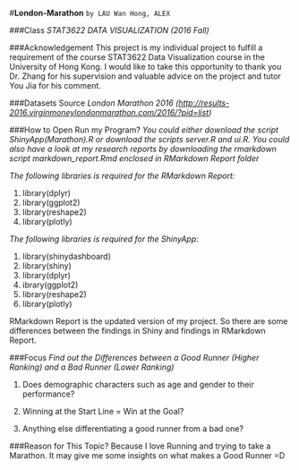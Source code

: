 #**London-Marathon**
`by LAU Wan Hong, ALEX`

###Class
_STAT3622 DATA VISUALIZATION (2016 Fall)_

###Acknowledgement
This project is my individual project to fulfill a requirement of the course STAT3622 Data Visualization course in the University of Hong Kong. I would like to take this opportunity to thank you Dr. Zhang for his supervision and valuable advice on the project and tutor You Jia for his comment.

###Datasets Source
_London Marathon 2016 (http://results-2016.virginmoneylondonmarathon.com/2016/?pid=list)_

###How to Open Run my Program?
_You could either download the script ShinyApp(Marathon).R or_ 
_download the scripts server.R and ui.R._
_You could also have a look at my research reports by downloading the rmarkdown script markdown_report.Rmd enclosed in RMarkdown Report folder_

_The following libraries is required for the RMarkdown Report:_
1. library(dplyr)
2. library(ggplot2)
3. library(reshape2)
4. library(plotly)

_The following libraries is required for the ShinyApp:_
1. library(shinydashboard)
2. library(shiny)
3. library(dplyr)
4. ibrary(ggplot2)
5. library(reshape2)
6. library(plotly)

RMarkdown Report is the updated version of my project. So there are some differences between the findings in Shiny and findings in RMarkdown Report.

###Focus
_Find out the Differences between a Good Runner (Higher Ranking) and a Bad Runner (Lower Ranking)_

1. Does demographic characters such as age and gender to their performance? 

2. Winning at the Start Line = Win at the Goal? 

3. Anything else differentiating a good runner from a bad one?

###Reason for This Topic?
Because I love Running and trying to take a Marathon. It may give me some insights on what makes a Good Runner =D


